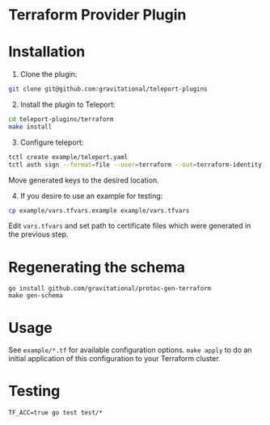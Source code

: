 # Terraform Provider Plugin

# Installation

1. Clone the plugin:

```bash
git clone git@github.com:gravitational/teleport-plugins
```

2. Install the plugin to Teleport:

```bash
cd teleport-plugins/terraform
make install
```

3. Configure teleport:

```bash
tctl create example/teleport.yaml
tctl auth sign --format=file --user=terraform --out=terraform-identity --ttl=10h
```

Move generated keys to the desired location.

4. If you desire to use an example for testing:

```bash
cp example/vars.tfvars.example example/vars.tfvars
```

Edit `vars.tfvars` and set path to certificate files which were generated in the previous step.

# Regenerating the schema

```
go install github.com/gravitational/protoc-gen-terraform
make gen-schema
```

# Usage

See `example/*.tf` for available configuration options. `make apply` to do an initial application of this configuration to your Terraform cluster.

# Testing

```
TF_ACC=true go test test/*
```